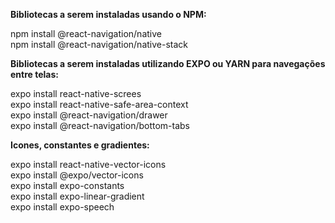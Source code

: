 **Bibliotecas a serem instaladas usando o NPM:**

npm install @react-navigation/native <br/> 
npm install @react-navigation/native-stack <br/> 

**Bibliotecas a serem instaladas utilizando EXPO ou YARN para navegações entre telas:** 

expo install react-native-screes <br/> 
expo install react-native-safe-area-context <br/> 
expo install @react-navigation/drawer <br/> 
expo install @react-navigation/bottom-tabs <br/> 

**Icones, constantes e gradientes:** 

expo install react-native-vector-icons <br/> 
expo install @expo/vector-icons <br/> 
expo install expo-constants <br/> 
expo install expo-linear-gradient <br/> 
expo install expo-speech <br/> 
